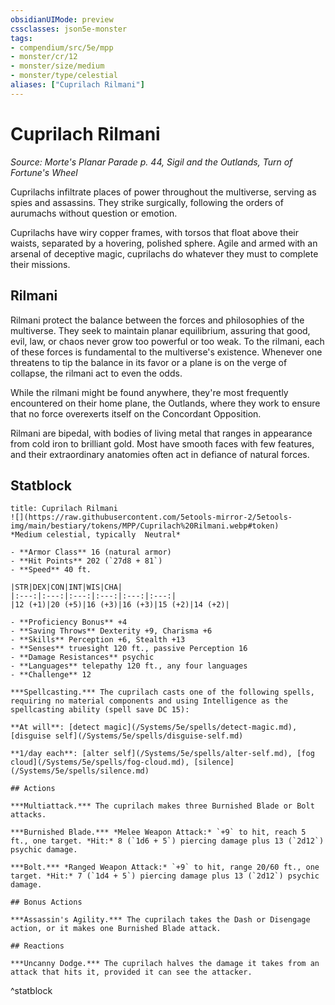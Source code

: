 ```yaml
---
obsidianUIMode: preview
cssclasses: json5e-monster
tags:
- compendium/src/5e/mpp
- monster/cr/12
- monster/size/medium
- monster/type/celestial
aliases: ["Cuprilach Rilmani"]
---
```

# Cuprilach Rilmani
*Source: Morte's Planar Parade p. 44, Sigil and the Outlands, Turn of Fortune's Wheel*  

Cuprilachs infiltrate places of power throughout the multiverse, serving as spies and assassins. They strike surgically, following the orders of aurumachs without question or emotion.

Cuprilachs have wiry copper frames, with torsos that float above their waists, separated by a hovering, polished sphere. Agile and armed with an arsenal of deceptive magic, cuprilachs do whatever they must to complete their missions.

## Rilmani

Rilmani protect the balance between the forces and philosophies of the multiverse. They seek to maintain planar equilibrium, assuring that good, evil, law, or chaos never grow too powerful or too weak. To the rilmani, each of these forces is fundamental to the multiverse's existence. Whenever one threatens to tip the balance in its favor or a plane is on the verge of collapse, the rilmani act to even the odds.

While the rilmani might be found anywhere, they're most frequently encountered on their home plane, the Outlands, where they work to ensure that no force overexerts itself on the Concordant Opposition.

Rilmani are bipedal, with bodies of living metal that ranges in appearance from cold iron to brilliant gold. Most have smooth faces with few features, and their extraordinary anatomies often act in defiance of natural forces.

## Statblock

```ad-statblock
title: Cuprilach Rilmani
![](https://raw.githubusercontent.com/5etools-mirror-2/5etools-img/main/bestiary/tokens/MPP/Cuprilach%20Rilmani.webp#token)
*Medium celestial, typically  Neutral*

- **Armor Class** 16 (natural armor)
- **Hit Points** 202 (`27d8 + 81`)
- **Speed** 40 ft.

|STR|DEX|CON|INT|WIS|CHA|
|:---:|:---:|:---:|:---:|:---:|:---:|
|12 (+1)|20 (+5)|16 (+3)|16 (+3)|15 (+2)|14 (+2)|

- **Proficiency Bonus** +4
- **Saving Throws** Dexterity +9, Charisma +6
- **Skills** Perception +6, Stealth +13
- **Senses** truesight 120 ft., passive Perception 16
- **Damage Resistances** psychic
- **Languages** telepathy 120 ft., any four languages
- **Challenge** 12

***Spellcasting.*** The cuprilach casts one of the following spells, requiring no material components and using Intelligence as the spellcasting ability (spell save DC 15):

**At will**: [detect magic](/Systems/5e/spells/detect-magic.md), [disguise self](/Systems/5e/spells/disguise-self.md)

**1/day each**: [alter self](/Systems/5e/spells/alter-self.md), [fog cloud](/Systems/5e/spells/fog-cloud.md), [silence](/Systems/5e/spells/silence.md)

## Actions

***Multiattack.*** The cuprilach makes three Burnished Blade or Bolt attacks.

***Burnished Blade.*** *Melee Weapon Attack:* `+9` to hit, reach 5 ft., one target. *Hit:* 8 (`1d6 + 5`) piercing damage plus 13 (`2d12`) psychic damage.

***Bolt.*** *Ranged Weapon Attack:* `+9` to hit, range 20/60 ft., one target. *Hit:* 7 (`1d4 + 5`) piercing damage plus 13 (`2d12`) psychic damage.

## Bonus Actions

***Assassin's Agility.*** The cuprilach takes the Dash or Disengage action, or it makes one Burnished Blade attack.

## Reactions

***Uncanny Dodge.*** The cuprilach halves the damage it takes from an attack that hits it, provided it can see the attacker.
```
^statblock